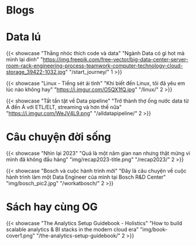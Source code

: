 # Blogs

# Data lú

{{< showcase "Thằng nhóc thích code và data" "Ngành Data có gì hot mà mình lại dính" "https://img.freepik.com/free-vector/big-data-center-server-room-rack-engineering-process-teamwork-computer-technology-cloud-storage_39422-1032.jpg" "/start_journey/" 1 >}}

{{< showcase "Linux - Tiếng sét ái tình" "Khi biết đến Linux, tôi đã yêu em lúc nào không hay" "https://i.imgur.com/O5QX1fQ.jpg" "/linux/" 2 >}}

{{< showcase "Tất tần tật về Data pipeline" "Trở thành thợ ống nước data từ A đến Á với ETL/ELT, streaming và hơn thế nữa" "https://i.imgur.com/WeJV4L9.png" "/alldatapipeline/" 2 >}}

# Câu chuyện đời sống

{{< showcase "Nhìn lại 2023" "Quả là một năm gian nan nhưng thật mừng vì mình đã không đầu hàng" "img/recap2023-title.png" "/recap2023/" 2 >}}

{{< showcase "Bosch và cuộc hành trình mới" "Đây là câu chuyện về cuộc hành trình làm một Data Engineer của mình tại Bosch R&D Center" "img/bosch_pic2.jpg" "/workatbosch/" 2 >}}

# Sách hay cùng OG

{{< showcase "The Analytics Setup Guidebook - Holistics" "How to build scalable analytics & BI stacks in the modern cloud era" "img/book-cover1.png" "/the-analytics-setup-guidebook/" 2 >}}
